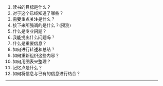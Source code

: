 
1. 读书的目标是什么？
2. 对于这个已经知道了哪些？
3. 需要重点关注是什么？
4. 接下来所强调的是什么？(预测)
5. 什么是专业问题？
6. 我能提出什么问题吗？
7. 什么是重要信息？
8. 如何进行转述和总结？
9. 如何重新组织这些内容？
10. 如何用图表来整理？
11. 记忆点是什么？
12. 如何将信息与已有的信息进行结合？
---
